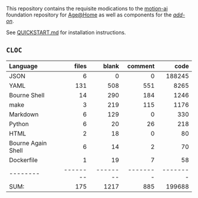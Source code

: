This repository contains the requisite modications to the [motion-ai](http://github.com/motion-ai) 
foundation repository for [Age@Home](http://age-at-home.com)
as well as components for the [_add-on_](http://github.com/ageathome/addons).

See [QUICKSTART.md](docs/QUICKSTART.md) for installation instructions.

## `CLOC`

Language|files|blank|comment|code
:-------|-------:|-------:|-------:|-------:
JSON|6|0|0|188245
YAML|131|508|551|8265
Bourne Shell|14|290|184|1246
make|3|219|115|1176
Markdown|6|129|0|330
Python|6|20|26|218
HTML|2|18|0|80
Bourne Again Shell|6|14|2|70
Dockerfile|1|19|7|58
--------|--------|--------|--------|--------
SUM:|175|1217|885|199688
